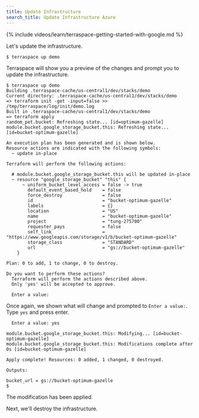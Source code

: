```yaml
---
title: Update Infrastructure
search_title: Update Infrastructure Azure
---
```


{% include videos/learn/terraspace-getting-started-with-google.md %}

Let's update the infrastructure.

    $ terraspace up demo

Terraspace will show you a preview of the changes and prompt you to update the infrastructure.

    $ terraspace up demo
    Building .terraspace-cache/us-central1/dev/stacks/demo
    Current directory: .terraspace-cache/us-central1/dev/stacks/demo
    => terraform init -get -input=false >> /tmp/terraspace/log/init/demo.log
    Built in .terraspace-cache/us-central1/dev/stacks/demo
    => terraform apply
    random_pet.bucket: Refreshing state... [id=optimum-gazelle]
    module.bucket.google_storage_bucket.this: Refreshing state... [id=bucket-optimum-gazelle]

    An execution plan has been generated and is shown below.
    Resource actions are indicated with the following symbols:
      ~ update in-place

    Terraform will perform the following actions:

      # module.bucket.google_storage_bucket.this will be updated in-place
      ~ resource "google_storage_bucket" "this" {
          ~ uniform_bucket_level_access = false -> true
            default_event_based_hold    = false
            force_destroy               = false
            id                          = "bucket-optimum-gazelle"
            labels                      = {}
            location                    = "US"
            name                        = "bucket-optimum-gazelle"
            project                     = "tung-275700"
            requester_pays              = false
            self_link                   = "https://www.googleapis.com/storage/v1/b/bucket-optimum-gazelle"
            storage_class               = "STANDARD"
            url                         = "gs://bucket-optimum-gazelle"
        }

    Plan: 0 to add, 1 to change, 0 to destroy.

    Do you want to perform these actions?
      Terraform will perform the actions described above.
      Only 'yes' will be accepted to approve.

      Enter a value:

Once again, we shown what will change and prompted to `Enter a value:`. Type `yes` and press enter.

      Enter a value: yes

    module.bucket.google_storage_bucket.this: Modifying... [id=bucket-optimum-gazelle]
    module.bucket.google_storage_bucket.this: Modifications complete after 0s [id=bucket-optimum-gazelle]

    Apply complete! Resources: 0 added, 1 changed, 0 destroyed.

    Outputs:

    bucket_url = gs://bucket-optimum-gazelle
    $

The modification has been applied.

Next, we'll destroy the infrastructure.